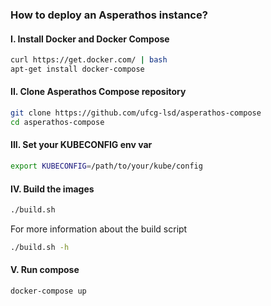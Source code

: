 ### How to deploy an Asperathos instance?

#### I. Install Docker and Docker Compose
```bash
curl https://get.docker.com/ | bash
apt-get install docker-compose
```
#### II. Clone Asperathos Compose repository
```bash
git clone https://github.com/ufcg-lsd/asperathos-compose
cd asperathos-compose
```
#### III. Set your KUBECONFIG env var
```bash
export KUBECONFIG=/path/to/your/kube/config
```
#### IV. Build the images
```bash
./build.sh
```
For more information about the build script
```bash
./build.sh -h
```
#### V. Run compose
```bash
docker-compose up
```
